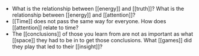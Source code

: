 - What is the relationship between [[energy]] and [[truth]]? What is the relationship between [[energy]] and [[attention]]?
- [[Time]] does not pass the same way for everyone. How does [[attention]] relate to time?
- The [[conclusions]] of those you learn from are not as important as what [[space]] they had to be in to get those conclusions. What [[games]] did they play that led to their [[insight]]?
